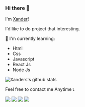### Hi there 👋

I'm [Xander](https://xanderhere.netlify.app)! 

I'd like to do project that interesting.

:page_with_curl: I'm currently learning:
- Html
- Css
- Javascript
- React Js
- Node Js

![Xanders's github stats](https://bad-apple-github-readme.vercel.app/api?show_bg=1&username=xander-here&theme=dark)


Feel free to contact me Anytime :telephone_receiver:

[<img src="https://img.icons8.com/fluent/24/000000/gmail-new.png"/>](mailto:hi@xander21here@gmail.com)
[<img src="https://img.icons8.com/fluent/24/000000/twitter.png"/>](https://twitter.com/_xanderhere)
[<img src="https://img.icons8.com/fluent/24/000000/instagram-new.png"/>](https://www.instagram.com/_xanderhere)
[<img src="https://img.icons8.com/fluent/24/000000/linkedin.png"/>](https://www.linkedin.com/in/xander-here)
